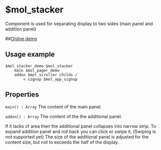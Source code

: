 # $mol_stacker

Component is used for separating display to two sides (main panel and addition panel)

##[Online demo](http://eigenmethod.github.io/mol/#demo=mol_stacker_demo)

## Usage example

```
$mol_stacker_demo $mol_stacker
	main $mol_pager_demo
	addon $mol_scroller childs / 
		< signup $mol_app_signup
```

## Properties

`main() : Array`
The content of the main panel.

`addon() : Array`
The content of the the additional panel.

If it lacks of area then the additional panel collapses into narrow strip.
To expand addition panel and roll back you can click or swipe it. (Swiping is not supported yet)
The size of the additional panel is adjusted for the content size, but not to exceeds the half of the display.
